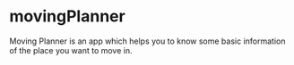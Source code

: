 # movingPlanner
Moving Planner is an app which helps you to know some basic information of the place you want to move in.
